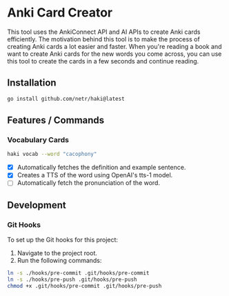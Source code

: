 # Anki Card Creator

This tool uses the AnkiConnect API and AI APIs to create Anki cards efficiently. The motivation behind this tool is to make the process of creating Anki cards a lot easier and faster. When you're reading a book and want to create Anki cards for the new words you come across, you can use this tool to create the cards in a few seconds and continue reading.

## Installation

```bash
go install github.com/netr/haki@latest
```

## Features / Commands

### Vocabulary Cards
```bash
haki vocab --word "cacophony"
```

- [x] Automatically fetches the definition and example sentence.
- [x] Creates a TTS of the word using OpenAI's tts-1 model.
- [ ] Automatically fetch the pronunciation of the word.

## Development

### Git Hooks

To set up the Git hooks for this project:

1. Navigate to the project root.
2. Run the following commands:
```bash
ln -s ./hooks/pre-commit .git/hooks/pre-commit
ln -s ./hooks/pre-push .git/hooks/pre-push
chmod +x .git/hooks/pre-commit .git/hooks/pre-push
```
